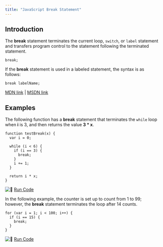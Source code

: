 ```yaml
---
title: "JavaScript Break Statement"
---
```


## Introduction

The **break** statement terminates the current loop, `switch`, or `label` statement and transfers program control to the statement following the terminated statement.

    break;

If the **break** statement is used in a labeled statement, the syntax is as follows:

    break labelName;

[MDN link](https://developer.mozilla.org/en-US/docs/Web/JavaScript/Reference/Statements/break) | [MSDN link](https://msdn.microsoft.com/en-us/library/3fhdxafb.aspx)

## Examples

The following function has a **break** statement that terminates the `while` loop when **i** is 3, and then returns the value **3 * x**.

    function testBreak(x) {
      var i = 0;

      while (i < 6) {
        if (i == 3) {
          break;
        }
        i += 1;
      }

      return i * x;
    }

![:rocket:](//forum.freecodecamp.com/images/emoji/emoji_one/rocket.png?v=2 ":rocket:") [Run Code](https://repl.it/C7VM/0)

In the following example, the counter is set up to count from 1 to 99; however, the **break** statement terminates the loop after 14 counts.

    for (var i = 1; i < 100; i++) {
      if (i == 15) {
        break;
      }
    }

![:rocket:](//forum.freecodecamp.com/images/emoji/emoji_one/rocket.png?v=2 ":rocket:") [Run Code](https://repl.it/C7VO/0)
